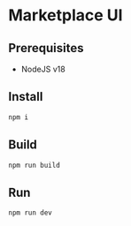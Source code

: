 # Marketplace UI

## Prerequisites

- NodeJS v18

## Install

```sh
npm i
```

## Build

```sh
npm run build
```

## Run

```sh
npm run dev
```